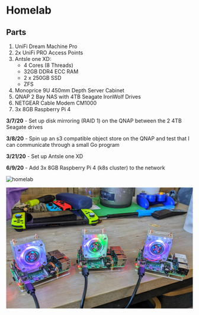 # Homelab

## Parts
1. UniFi Dream Machine Pro
2. 2x UniFi PRO Access Points
3. Antsle one XD:
    - 4 Cores (8 Threads)
    - 32GB DDR4 ECC RAM
    - 2 x 250GB SSD
    - ZFS
4. Monoprice 9U 450mm Depth Server Cabinet
5. QNAP 2 Bay NAS with 4TB Seagate IronWolf Drives
6. NETGEAR Cable Modem CM1000
7. 3x 8GB Raspberry Pi 4

**3/7/20** - Set up disk mirroring (RAID 1) on the QNAP between the 2 4TB Seagate drives

**3/8/20** - Spin up an s3 compatible object store on the QNAP and test that I can communicate through a small Go program

**3/21/20** - Set up Antsle one XD

**6/9/20** - Add 3x 8GB Raspberry Pi 4 (k8s cluster) to the network

![homelab](img/homelab_v1.jpeg)

![new k8s cluster](img/k8s_cluster.jpg)